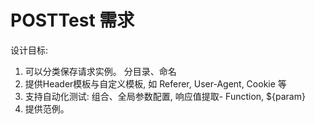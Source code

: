 # POSTTest 需求

设计目标:

1. 可以分类保存请求实例。 分目录、命名
2. 提供Header模板与自定义模板, 如 Referer, User-Agent, Cookie 等
3. 支持自动化测试: 组合、全局参数配置, 响应值提取- Function, ${param}
4. 提供范例。


